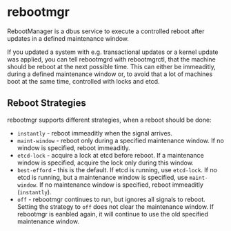 # rebootmgr
RebootManager is a dbus service to execute a controlled reboot after updates in a defined maintenance window.

If you updated a system with e.g. transactional updates or a kernel update was applied, you can tell rebootmgrd with rebootmgrctl, that the machine should be reboot at the next possible time. This can either be immeaditly, during a defined maintenance window or, to avoid that a lot of machines boot at the same time, controlled with locks and etcd.

## Reboot Strategies

rebootmgr supports different strategies, when a reboot should be done:
* `instantly` - reboot immeaditly when the signal arrives.
* `maint-window` - reboot only during a specified maintenance window. If no window is specified, reboot immeaditly.
* `etcd-lock` - acquire a lock at etcd before reboot. If a maintenance window is specified, acquire the lock only during this window.
* `best-efford` - this is the default. If etcd is running, use `etcd-lock`. If no etcd is running, but a maintenance window is specified, use `maint-window`. If no maintenance window is specified, reboot immeaditly (`instantly`).
* `off` - rebootmgr continues to run, but ignores all signals to reboot. Setting the strategy to `off` does not clear the maintenance window. If rebootmgr is eanbled again, it will continue to use the old specified maintenance window.

